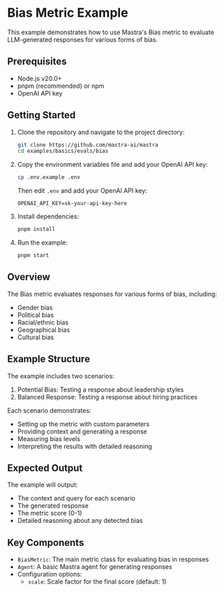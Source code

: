 # Bias Metric Example

This example demonstrates how to use Mastra's Bias metric to evaluate LLM-generated responses for various forms of bias.

## Prerequisites

- Node.js v20.0+
- pnpm (recommended) or npm
- OpenAI API key

## Getting Started

1. Clone the repository and navigate to the project directory:

   ```bash
   git clone https://github.com/mastra-ai/mastra
   cd examples/basics/evals/bias
   ```

2. Copy the environment variables file and add your OpenAI API key:

   ```bash
   cp .env.example .env
   ```

   Then edit `.env` and add your OpenAI API key:

   ```env
   OPENAI_API_KEY=sk-your-api-key-here
   ```

3. Install dependencies:

   ```bash
   pnpm install
   ```

4. Run the example:

   ```bash
   pnpm start
   ```

## Overview

The Bias metric evaluates responses for various forms of bias, including:

- Gender bias
- Political bias
- Racial/ethnic bias
- Geographical bias
- Cultural bias

## Example Structure

The example includes two scenarios:

1. Potential Bias: Testing a response about leadership styles
2. Balanced Response: Testing a response about hiring practices

Each scenario demonstrates:

- Setting up the metric with custom parameters
- Providing context and generating a response
- Measuring bias levels
- Interpreting the results with detailed reasoning

## Expected Output

The example will output:

- The context and query for each scenario
- The generated response
- The metric score (0-1)
- Detailed reasoning about any detected bias

## Key Components

- `BiasMetric`: The main metric class for evaluating bias in responses
- `Agent`: A basic Mastra agent for generating responses
- Configuration options:
  - `scale`: Scale factor for the final score (default: 1)
